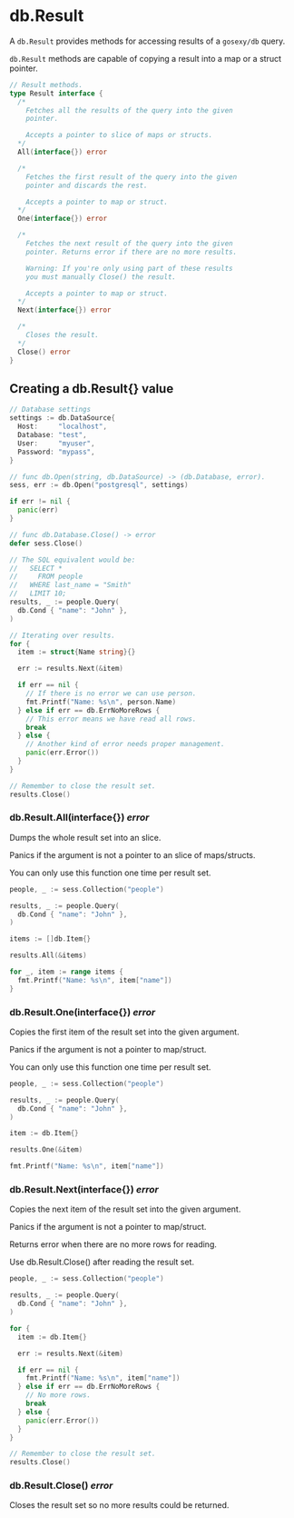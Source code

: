 # db.Result

A `db.Result` provides methods for accessing results of a `gosexy/db` query.

`db.Result` methods are capable of copying a result into a map or a struct
pointer.

```go
// Result methods.
type Result interface {
  /*
    Fetches all the results of the query into the given
    pointer.

    Accepts a pointer to slice of maps or structs.
  */
  All(interface{}) error

  /*
    Fetches the first result of the query into the given
    pointer and discards the rest.

    Accepts a pointer to map or struct.
  */
  One(interface{}) error

  /*
    Fetches the next result of the query into the given
    pointer. Returns error if there are no more results.

    Warning: If you're only using part of these results
    you must manually Close() the result.

    Accepts a pointer to map or struct.
  */
  Next(interface{}) error

  /*
    Closes the result.
  */
  Close() error
}
```

## Creating a db.Result{} value

```go
// Database settings
settings := db.DataSource{
  Host:     "localhost",
  Database: "test",
  User:     "myuser",
  Password: "mypass",
}

// func db.Open(string, db.DataSource) -> (db.Database, error).
sess, err := db.Open("postgresql", settings)

if err != nil {
  panic(err)
}

// func db.Database.Close() -> error
defer sess.Close()

// The SQL equivalent would be:
//   SELECT *
//     FROM people
//   WHERE last_name = "Smith"
//   LIMIT 10;
results, _ := people.Query(
  db.Cond { "name": "John" },
)

// Iterating over results.
for {
  item := struct{Name string}{}

  err := results.Next(&item)

  if err == nil {
    // If there is no error we can use person.
    fmt.Printf("Name: %s\n", person.Name)
  } else if err == db.ErrNoMoreRows {
    // This error means we have read all rows.
    break
  } else {
    // Another kind of error needs proper management.
    panic(err.Error())
  }
}

// Remember to close the result set.
results.Close()
```

### db.Result.All(interface{}) *error*

Dumps the whole result set into an slice.

Panics if the argument is not a pointer to an slice of maps/structs.

You can only use this function one time per result set.

```go
people, _ := sess.Collection("people")

results, _ := people.Query(
  db.Cond { "name": "John" },
)

items := []db.Item{}

results.All(&items)

for _, item := range items {
  fmt.Printf("Name: %s\n", item["name"])
}
```

### db.Result.One(interface{}) *error*

Copies the first item of the result set into the given argument.

Panics if the argument is not a pointer to map/struct.

You can only use this function one time per result set.

```go
people, _ := sess.Collection("people")

results, _ := people.Query(
  db.Cond { "name": "John" },
)

item := db.Item{}

results.One(&item)

fmt.Printf("Name: %s\n", item["name"])
```

### db.Result.Next(interface{}) *error*

Copies the next item of the result set into the given argument.

Panics if the argument is not a pointer to map/struct.

Returns error when there are no more rows for reading.

Use db.Result.Close() after reading the result set.

```go
people, _ := sess.Collection("people")

results, _ := people.Query(
  db.Cond { "name": "John" },
)

for {
  item := db.Item{}

  err := results.Next(&item)

  if err == nil {
    fmt.Printf("Name: %s\n", item["name"])
  } else if err == db.ErrNoMoreRows {
    // No more rows.
    break
  } else {
    panic(err.Error())
  }
}

// Remember to close the result set.
results.Close()
```

### db.Result.Close() *error*

Closes the result set so no more results could be returned.
